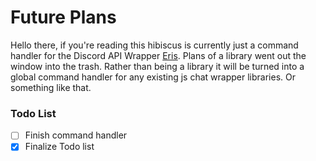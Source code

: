 # Future Plans
Hello there, if you're reading this hibiscus is currently just a command handler for the Discord API Wrapper [Eris](https://abal.moe/Eris). Plans of a library went out the window into the trash. Rather than being a library it will be turned into a global command handler for any existing js chat wrapper libraries. Or something like that.

### Todo List
- [ ] Finish command handler
- [x] Finalize Todo list
